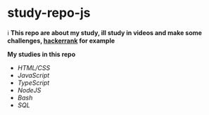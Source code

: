 # study-repo-js


:information_source: **This repo are about my study, ill study in videos and make some challenges, [hackerrank](https://www.hackerrank.com) for example**

**My studies in this repo**
- *HTML/CSS*
- *JavaScript*
- *TypeScript*
- *NodeJS*
- *Bash*
- *SQL*
